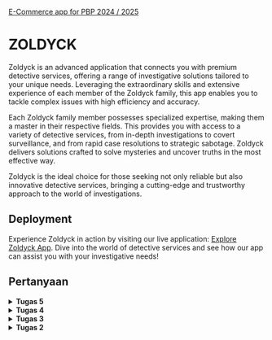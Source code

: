 [E-Commerce app for PBP 2024 / 2025](../)


# ZOLDYCK


Zoldyck is an advanced application that connects you with premium detective services, offering a range of investigative solutions tailored to your unique needs. Leveraging the extraordinary skills and extensive experience of each member of the Zoldyck family, this app enables you to tackle complex issues with high efficiency and accuracy.

Each Zoldyck family member possesses specialized expertise, making them a master in their respective fields. This provides you with access to a variety of detective services, from in-depth investigations to covert surveillance, and from rapid case resolutions to strategic sabotage. Zoldyck delivers solutions crafted to solve mysteries and uncover truths in the most effective way.

Zoldyck is the ideal choice for those seeking not only reliable but also innovative detective services, bringing a cutting-edge and trustworthy approach to the world of investigations.

## Deployment

Experience Zoldyck in action by visiting our live application: [Explore Zoldyck App](http://brenda-po-zoldyck.pbp.cs.ui.ac.id). Dive into the world of detective services and see how our app can assist you with your investigative needs!


## Pertanyaan


<details>
  <summary><strong>Tugas 5</strong></summary>

## Langkah-langkah Pengimplementasian
### 1. Mengimplementasikan fungsi untuk menghapus dan mengedit product.

Buka `views.py` yang ada pada subdirektori `main`, dan buatlah fungsi baru bernama `edit_product` dan `delete_mod` yang menerima parameter `request` dan `id` dan tambahkan import pada bagian atas seperti berikut.

```python
from django.shortcuts import .., reverse
from django.http import .., HttpResponseRedirect

...

def edit_product(request, id):
    product = Product.objects.get(pk = id)
    form = ProductEntryForm(request.POST or None, instance=product)

    if form.is_valid() and request.method == "POST":
        form.save()
        return HttpResponseRedirect(reverse('main:show_model'))

    context = {'form': form}
    return render(request, "edit_product.html", context) 

def delete_product(request, id):
    product = Product.objects.get(pk = id)
    product.delete()
    return HttpResponseRedirect(reverse('main:show_model')) 
```

Lalu buatlah berkas HTML baru dengan nama `edit_product.html` pada subdirektori `main/templates`. 

```python
{% extends 'base.html' %}
{% load static %}
{% block meta %}
<title>Edit</title>
{% endblock meta %}

{% block content %}
{% include 'navbar.html' %}
<div class="flex flex-col min-h-screen bg-gray-100">
  <div class="container mx-auto px-4 py-8 mt-16 max-w-xl">
    <h1 class="text-3xl font-bold text-center mb-8 text-black">Edit Mood Entry</h1>
  
    <div class="bg-white rounded-lg p-6 form-style">
      <form method="POST" class="space-y-6">
          {% csrf_token %}
          {% for field in form %}
              <div class="flex flex-col">
                  <label for="{{ field.id_for_label }}" class="mb-2 font-semibold text-gray-700">
                      {{ field.label }}
                  </label>
                  <div class="w-full">
                      {{ field }}
                  </div>
                  {% if field.help_text %}
                      <p class="mt-1 text-sm text-gray-500">{{ field.help_text }}</p>
                  {% endif %}
                  {% for error in field.errors %}
                      <p class="mt-1 text-sm text-red-600">{{ error }}</p>
                  {% endfor %}
              </div>
          {% endfor %}
          <div class="flex justify-center mt-6">
              <button type="submit" class="bg-indigo-600 text-white font-semibold px-6 py-3 rounded-lg hover:bg-indigo-700 transition duration-300 ease-in-out w-full">
                  Edit Product
              </button>
          </div>
      </form>
  </div>
  </div>
</div>
{% endblock %}
```

Buka `urls.py` yang berada pada direktori `main` dan import fungsi `edit_product` dan `delete_product` yang sudah dibuat dan tambahkan path url ke dalam `urlpatterns` untuk mengakses fungsi yang sudah di import.

```python
from main.views import ..., edit_mood, delete_mood

urlpatterns = [
    ...
    path('edit-product/<uuid:id>', edit_product, name='edit_product'),
    path('delete/<uuid:id>', delete_product, name='delete_product'),
]
```

Terakhir, bukalah berkas `main.html` yang ada pada folder `main/templates` dan ubahlah kode yang sudah ada menjadi seperti berikut agar terdapat tombol hapus untuk setiap produk.

```python
...
<tr>
    ...
    <td>
        <a href="{% url 'main:edit_mood' mood_entry.pk %}">
            <button>
                Edit
            </button>
        </a>
    </td>
    <td>
        <a href="{% url 'main:delete_mood' mood_entry.pk %}">
            <button>
                Delete
            </button>
        </a>
    </td>
</tr>
...
```

### 2. Membuat navigation bar (navbar) untuk fitur-fitur pada aplikasi yang responsive terhadap perbedaan ukuran device, khususnya mobile dan desktop.

Buatlah berkas HTML baru dengan nama `navbar.html` pada folder `templates/` di root directory. 

```python
{% load static %}

<nav class="bg-black shadow-lg fixed top-0 left-0 z-40 w-screen">
  <div class="max-w-7xl mx-auto px-4 sm:px-6 lg:px-8">
    <div class="flex items-center justify-between h-16">
      <div class="flex items-center">
        <!-- Nama Zoldyck -->
        <h1 class="text-white font-bold text-lg">Zoldyck</h1>
      </div>
      <!-- Navbar Links -->
      <ul class="hidden md:flex space-x-6">
        <li><a href="#" class="text-gray-300 text-sm hover:text-white transition duration-300">Home</a></li>
        <li><a href="#" class="text-gray-300 text-sm hover:text-white transition duration-300">Products</a></li>
        <li><a href="#" class="text-gray-300 text-sm hover:text-white transition duration-300">Cart</a></li>
        <li><a href="#" class="text-gray-300 text-sm hover:text-white transition duration-300">Contact</a></li>
      </ul>
      <!-- User Authentication Links -->
      <div class="hidden md:flex items-center space-x-4">
        {% if user.is_authenticated %}
          <!-- Welcome User and Logout Button -->
          <span class="text-gray-300 text-sm">Welcome, {{ user.username }}</span>
          <a href="{% url 'main:logout' %}" class="text-white bg-black hover:bg-gray-800 font-bold py-2 px-4 rounded transition duration-300">
            ⏻
          </a>
        {% else %}
          <!-- Login and Register Buttons -->
          <a href="{% url 'main:login' %}" class="bg-blue-500 hover:bg-blue-600 text-white font-bold py-2 px-4 rounded transition duration-300">
            Login
          </a>
          <a href="{% url 'main:register' %}" class="bg-green-500 hover:bg-green-600 text-white font-bold py-2 px-4 rounded transition duration-300">
            Register
          </a>
        {% endif %}
      </div>
      <!-- Mobile Menu Button -->
      <div class="md:hidden flex items-center">
        <button class="mobile-menu-button">
          <svg class="w-6 h-6 text-white" fill="none" stroke-linecap="round" stroke-linejoin="round" stroke-width="2" viewBox="0 0 24 24" stroke="currentColor">
            <path d="M4 6h16M4 12h16M4 18h16"></path>
          </svg>
        </button>
      </div>
    </div>
  </div>

  <!-- Mobile Menu -->
  <div class="mobile-menu hidden md:hidden px-4 w-full">
    <ul class="space-y-1">
      <li><a href="#" class="block text-gray-300 hover:text-white py-2 px-4 rounded">Home</a></li>
      <li><a href="#" class="block text-gray-300 hover:text-white py-2 px-4 rounded">Products</a></li>
      <li><a href="#" class="block text-gray-300 hover:text-white py-2 px-4 rounded">Cart</a></li>
      <li><a href="#" class="block text-gray-300 hover:text-white py-2 px-4 rounded">Contact</a></li>
      {% if user.is_authenticated %}
        <li><span class="block text-gray-300 py-2 px-4">Welcome, {{ user.username }}</span></li>
        <li><a href="{% url 'main:logout' %}" class="block text-center text-white bg-black hover:bg-gray-800 font-bold py-2 px-4 rounded transition duration-300">
          ⏻
        </a></li>
      {% else %}
        <li><a href="{% url 'main:login' %}" class="block text-center bg-blue-500 hover:bg-blue-600 text-white font-bold py-2 px-4 rounded transition duration-300">Login</a></li>
        <li><a href="{% url 'main:register' %}" class="block text-center bg-green-500 hover:bg-green-600 text-white font-bold py-2 px-4 rounded transition duration-300">Register</a></li>
      {% endif %}
    </ul>
  </div>

  <!-- Script for Mobile Menu Toggle -->
  <script>
    const btn = document.querySelector("button.mobile-menu-button");
    const menu = document.querySelector(".mobile-menu");

    btn.addEventListener("click", () => {
      menu.classList.toggle("hidden");
    });
  </script>
</nav>
```

Kemudian, tautkan navbar tersebut ke dalam `main.html`, `create_mood_entry.html`, dan `edit_mood.html` yang berada di subdirektori `main/templates/` dengan menggunakan tags include:

```pyhton
{% extends 'base.html' %}
{% block content %}
{% include 'navbar.html' %}
...
{% endblock content%}
```

### 3. Kustomisasi halaman daftar product menjadi lebih menarik dan responsive.

Kustomisasi halaman login, register, dan tambah product semenarik mungkin.
**Login**
<img width="1440" alt="Screenshot 2024-10-02 at 11 24 42" src="https://github.com/user-attachments/assets/2cc0fa9a-2743-4f9f-9c0e-8aca55162033">


**Register**
<img width="1440" alt="Screenshot 2024-10-02 at 11 25 39" src="https://github.com/user-attachments/assets/f4fc1e0e-b5e9-4bff-b3c7-181a562bea9d">


**Daftar Produk**
Jika pada aplikasi belum ada product yang tersimpan, halaman daftar product akan menampilkan gambar dan pesan bahwa belum ada product yang terdaftar.
<img width="1440" alt="Screenshot 2024-10-02 at 11 28 06" src="https://github.com/user-attachments/assets/a2f15f2d-561f-4f22-8af2-e0da7eab307b">


Jika sudah ada product yang tersimpan, halaman daftar product akan menampilkan detail setiap product dengan menggunakan card.
<img width="1440" alt="Screenshot 2024-10-02 at 11 29 31" src="https://github.com/user-attachments/assets/30c6a5d2-07c7-42b4-a966-226691fff6f4">


Untuk setiap card product, buatlah dua buah button untuk mengedit dan menghapus product pada card tersebut!
<img width="1440" alt="Screenshot 2024-10-02 at 11 31 20" src="https://github.com/user-attachments/assets/8c48b1bf-8eda-47b6-b6ed-06232462ecd0">


Buatlah navigation bar (navbar) untuk fitur-fitur pada aplikasi yang responsive terhadap perbedaan ukuran device, khususnya mobile dan desktop.
**Kondisi navbar untuk versi mobile:**
<img width="971" alt="Screenshot 2024-10-02 at 11 32 40" src="https://github.com/user-attachments/assets/c9c46728-a34d-4e81-a8fd-ec221d86bd62">
<img width="923" alt="Screenshot 2024-10-02 at 11 33 14" src="https://github.com/user-attachments/assets/3db92999-fe56-42d1-9ae2-84a32aba7087">


**Kondisi navbar untuk versi desktop:**
<img width="1440" alt="Screenshot 2024-10-02 at 11 31 57" src="https://github.com/user-attachments/assets/6428902a-b342-4a36-b22b-5921a20c0236">
<img width="1440" alt="Screenshot 2024-10-02 at 11 27 01" src="https://github.com/user-attachments/assets/63116829-7beb-40f9-879a-d0de2e6447a6">



<br>
<br>
<hr>

# PERTANYAAN

###  Jika terdapat beberapa CSS selector untuk suatu elemen HTML, jelaskan urutan prioritas pengambilan CSS selector tersebut!

Dalam CSS, urutan prioritas atau **CSS specificity** menentukan aturan mana yang akan diterapkan pada elemen HTML ketika ada beberapa selektor yang dapat berlaku. Setiap jenis selektor dalam CSS memiliki bobot atau nilai specific yang berbeda, dan aturan dengan specificitas yang lebih tinggi akan diutamakan. Urutan prioritas ini ditentukan oleh empat komponen utama:

1. **Inline styles**: Gaya yang langsung diterapkan di elemen HTML dengan menggunakan atribut `style`. Misalnya, `<div style="color: red;">`. Inline styles memiliki specificitas tertinggi dibandingkan selektor lain.

2. **ID selectors**: Selektor yang menggunakan ID elemen HTML dengan karakter `#` diikuti oleh nama ID, seperti `#my-id`. Selektor ID memiliki specificitas tinggi karena ID unik untuk setiap elemen.

3. **Class selectors, attribute selectors, dan pseudo-classes**: Selektor ini memiliki specificitas yang lebih rendah dibandingkan ID. Ini mencakup:
   - **Class selectors** menggunakan titik `.` diikuti nama kelas, seperti `.my-class`.
   - **Attribute selectors** menargetkan elemen dengan atribut tertentu, seperti `[type="text"]`.
   - **Pseudo-classes** menargetkan keadaan khusus elemen, seperti `:hover` atau `:nth-child(2)`.

4. **Type selectors dan pseudo-elements**: Ini adalah selektor dengan specificitas paling rendah. Mereka mencakup:
   - **Type selectors** (atau selektor elemen) menargetkan elemen HTML berdasarkan nama tag, seperti `div`, `p`, atau `h1`.
   - **Pseudo-elements** menargetkan bagian tertentu dari elemen, seperti `::before`, `::after`.


Cara Menghitung Specificity:

Specificity dinyatakan sebagai empat angka terpisah yang diurutkan secara hirarkis dari kiri ke kanan:

- Inline styles dihitung sebagai `1,0,0,0`.
- ID selectors dihitung sebagai `0,1,0,0`.
- Class selectors, attribute selectors, dan pseudo-classes dihitung sebagai `0,0,1,0`.
- Type selectors dan pseudo-elements dihitung sebagai `0,0,0,1`.

Contohnya:
- Inline style: `1,0,0,0`.
- `#my-id`: `0,1,0,0`.
- `.my-class`: `0,0,1,0`.
- `div`: `0,0,0,1`.

Jika ada beberapa aturan CSS yang berlaku untuk elemen yang sama, browser akan menerapkan aturan dengan nilai specificitas yang lebih tinggi.

Urutan Penerapan Aturan CSS (Specificity Cascade):
Jika beberapa aturan memiliki nilai specificitas yang sama, aturan yang muncul **paling akhir** dalam file CSS akan diterapkan. Jika ada beberapa aturan dengan specificitas yang berbeda, aturan dengan specificitas tertinggi akan diterapkan.

***Contoh:***
```html
<!DOCTYPE html>
<html>
<head>
  <style>
    #my-id { color: blue; }        /* ID selector */
    .my-class { color: green; }    /* Class selector */
    p { color: red; }              /* Type selector */
  </style>
</head>
<body>
  <p id="my-id" class="my-class">Hello World!</p>
</body>
</html>
```

Pada contoh di atas:
- `p` menggunakan type selector `p` dengan specificitas `0,0,0,1`.
- `.my-class` menggunakan class selector dengan specificitas `0,0,1,0`.
- `#my-id` menggunakan ID selector dengan specificitas `0,1,0,0`.

Karena specificitas ID lebih tinggi dibanding class dan type selectors, teks "Hello World!" akan berwarna **biru** meskipun ada aturan class dan type selector lainnya.

Urutan Tambahan: **!important**
Deklarasi `!important` dapat digunakan untuk memaksa aturan CSS agar memiliki prioritas tertinggi, terlepas dari specificitasnya. Namun, ini harus digunakan dengan hati-hati karena dapat membuat pengelolaan CSS lebih sulit.

***Contoh:***
```css
p { color: red !important; } /* This will override other selectors */
```

Pada kasus ini, meskipun ada aturan lain yang lebih spesifik, aturan dengan `!important` akan menang.

***Kesimpulan***
Urutan prioritas pengambilan CSS selector mengikuti specificitas yang dihitung berdasarkan:
1. Inline styles (specificitas tertinggi),
2. Selektor ID,
3. Selektor class, atribut, dan pseudo-classes,
4. Selektor elemen dan pseudo-elements (specificitas terendah).

Jika dua atau lebih selektor memiliki specificitas yang sama, aturan yang didefinisikan paling akhir dalam stylesheet akan diutamakan. `!important` akan mengesampingkan semua specificitas kecuali ada `!important` lain yang bersaing, di mana specificitas juga menjadi faktor pertimbangan.

<hr>


###  Mengapa responsive design menjadi konsep yang penting dalam pengembangan aplikasi web? Berikan contoh aplikasi yang sudah dan belum menerapkan responsive design!

**Responsive design** adalah konsep penting dalam pengembangan aplikasi web karena memungkinkan tampilan dan fungsionalitas situs web untuk menyesuaikan secara otomatis dengan berbagai ukuran layar dan perangkat, seperti smartphone, tablet, dan desktop. Seiring dengan peningkatan akses web melalui perangkat mobile, memiliki desain yang responsif menjadi krusial untuk memberikan pengalaman pengguna yang optimal dan memastikan aplikasi web dapat diakses di mana saja dan kapan saja.

Berikut adalah beberapa alasan mengapa **responsive design** menjadi sangat penting:

1. **Peningkatan Pengalaman Pengguna (User Experience)**
   Responsive design memastikan bahwa pengguna mendapatkan tampilan dan fungsi yang sesuai dengan perangkat yang mereka gunakan. Navigasi yang lebih mudah, teks yang dapat dibaca, dan elemen interaktif yang tepat ukurannya membuat pengguna merasa nyaman dan tidak frustrasi, sehingga meningkatkan keterlibatan dan loyalitas pengguna.

2. **Fleksibilitas Lintas Perangkat**
   Dengan responsivitas, aplikasi web akan otomatis menyesuaikan tampilan dan tata letak ketika diakses dari perangkat yang berbeda, seperti laptop, tablet, atau ponsel. Ini meminimalkan kebutuhan untuk mengembangkan versi terpisah untuk perangkat mobile atau desktop, menghemat waktu dan biaya pengembangan.

3. **SEO dan Kinerja di Mesin Pencari**
   Mesin pencari seperti Google memberikan preferensi pada situs yang mobile-friendly. Dengan memiliki desain yang responsif, situs web akan mendapatkan peringkat lebih tinggi di hasil pencarian, terutama untuk pengguna yang mencari melalui perangkat mobile. Google juga menggunakan indeks mobile-first, artinya mereka terutama menilai versi mobile dari situs web.

4. **Mengakomodasi Perubahan Tren Pengguna**
   Pengguna internet saat ini mengakses konten melalui berbagai perangkat. Statistika menunjukkan bahwa jumlah pengguna internet mobile terus meningkat, sehingga desain yang hanya dioptimalkan untuk desktop akan kehilangan banyak pengunjung potensial. Desain responsif menjaga aplikasi tetap relevan seiring perubahan tren penggunaan.

5. **Efisiensi Pengembangan dan Pemeliharaan**
   Dengan hanya perlu memelihara satu versi kode yang berfungsi di semua perangkat, pengembang dapat mengurangi kompleksitas dalam pengembangan dan pemeliharaan aplikasi web. Tanpa perlu membuat dan mengelola situs terpisah untuk perangkat mobile dan desktop, proses pengembangan menjadi lebih efisien.

Contoh Aplikasi yang Menerapkan dan Tidak Menerapkan Responsive Design

1. **Aplikasi yang Sudah Menerapkan Responsive Design**:
   - **Apple**: Website resmi Apple (https://www.apple.com) merupakan contoh klasik dari situs yang menerapkan responsive design. Baik di desktop maupun mobile, website ini menyesuaikan ukuran gambar, teks, dan tata letaknya secara otomatis sehingga tetap terlihat rapi dan mudah dinavigasi di berbagai perangkat.
   - **Twitter**: Aplikasi web Twitter (https://www.twitter.com) juga sangat responsif, menyesuaikan tampilan feed, ikon, dan navigasi dengan ukuran layar yang berbeda-beda. Tampilan di smartphone tetap memberikan pengalaman yang optimal tanpa harus membuat aplikasi terpisah.

2. **Aplikasi yang Belum Menerapkan Responsive Design**:
   - **Contoh Situs Berita Lokal Lama**: Beberapa situs berita lokal lama masih belum menerapkan responsive design, sehingga ketika diakses melalui perangkat mobile, teks dan elemen-elemen situs tersebut terlalu kecil atau tata letaknya tidak sesuai. Pengguna harus melakukan zoom in dan scroll secara horizontal untuk membaca konten, yang mengakibatkan pengalaman pengguna yang buruk.
   - **Situs Web Institusi Pendidikan Tertentu**: Beberapa situs universitas atau sekolah yang menggunakan desain lama tidak responsif, sehingga saat diakses melalui perangkat mobile, tampilannya kacau, menu tersembunyi, atau elemen penting sulit diakses.

***Kesimpulan:***
Responsive design sangat penting dalam pengembangan aplikasi web modern untuk memastikan pengalaman pengguna yang baik di berbagai perangkat, meningkatkan SEO, dan menghemat biaya pengembangan serta pemeliharaan. Dengan meningkatnya akses internet melalui perangkat mobile, situs yang tidak responsif akan ketinggalan dibandingkan kompetitornya yang sudah mengadopsi desain ini.

<hr>

### Jelaskan perbedaan antara margin, border, dan padding, serta cara untuk mengimplementasikan ketiga hal tersebut!

**Margin**, **border**, dan **padding** adalah tiga properti penting dalam CSS yang digunakan untuk mengatur tata letak dan jarak antar elemen dalam sebuah halaman web. Masing-masing memiliki fungsi yang berbeda, namun semuanya membantu dalam mengontrol ruang di sekitar elemen.

1. **Margin**
   - **Definisi**: Margin adalah ruang kosong di luar batas (border) elemen. Margin digunakan untuk mengatur jarak antara elemen yang satu dengan elemen lainnya.
   - **Fungsi**: Mengatur jarak antar elemen di luar elemen itu sendiri. Tidak mempengaruhi ukuran elemen, hanya menambah jarak dari elemen lain di sekitarnya.
   - **Implementasi**: Anda dapat mengatur margin di semua sisi elemen (atas, kanan, bawah, kiri) atau secara spesifik untuk masing-masing sisi.
   
   **Contoh CSS:**
   ```css
   div {
     margin: 20px; /* Margin di semua sisi sebesar 20px */
   }

   p {
     margin-top: 10px;      /* Margin di sisi atas */
     margin-right: 15px;    /* Margin di sisi kanan */
     margin-bottom: 20px;   /* Margin di sisi bawah */
     margin-left: 5px;      /* Margin di sisi kiri */
   }
   ```

   **Properti Shorthand:**
   ```css
   div {
     margin: 10px 15px 20px 5px; /* Atas, kanan, bawah, kiri */
   }
   ```

2. **Border**
   - **Definisi**: Border adalah garis yang mengelilingi konten elemen dan padding. Border berada di antara padding dan margin.
   - **Fungsi**: Memberikan garis atau batas visual di sekitar elemen. Border dapat memiliki warna, ketebalan, dan gaya (seperti solid, dashed, atau dotted).
   - **Implementasi**: Border dapat diterapkan di semua sisi elemen atau hanya pada sisi-sisi tertentu (atas, kanan, bawah, kiri).

   **Contoh CSS:**
   ```css
   div {
     border: 2px solid black; /* Border semua sisi dengan ketebalan 2px, gaya solid, dan warna hitam */
   }

   p {
     border-top: 3px dashed red;    /* Border atas dengan gaya dashed */
     border-right: 5px dotted blue; /* Border kanan dengan gaya dotted */
   }
   ```

   **Properti Shorthand:**
   ```css
   div {
     border: 2px dashed green; /* Ketebalan, gaya, dan warna */
   }
   ```

3. **Padding**
   - **Definisi**: Padding adalah ruang di dalam elemen antara konten dan border. Padding menambah ruang di dalam elemen tetapi tidak menambah ukuran elemen di luar.
   - **Fungsi**: Mengatur ruang antara konten dan border. Padding berguna untuk memberikan ruang agar konten tidak menempel langsung pada batas border.
   - **Implementasi**: Seperti margin, padding dapat diatur untuk semua sisi atau secara individual untuk sisi atas, kanan, bawah, dan kiri.

   **Contoh CSS:**
   ```css
   div {
     padding: 10px; /* Padding semua sisi sebesar 10px */
   }

   p {
     padding-top: 5px;      /* Padding sisi atas */
     padding-right: 10px;   /* Padding sisi kanan */
     padding-bottom: 15px;  /* Padding sisi bawah */
     padding-left: 20px;    /* Padding sisi kiri */
   }
   ```

   **Properti Shorthand:**
   ```css
   div {
     padding: 10px 20px 15px 5px; /* Atas, kanan, bawah, kiri */
   }
   ```

***Diagram Hubungan Margin, Border, dan Padding***

```
+----------------------------+    <-- Margin (ruang di luar elemen)
|        margin              |
+----------------------------+    <-- Border (garis elemen)
|         border             |
+----------------------------+    <-- Padding (ruang dalam elemen)
|         padding            |
|   +--------------------+   |   <-- Konten (teks, gambar, dsb.)
|   |      Content       |   |
|   +--------------------+   |
+----------------------------+
```

Perbedaan Utama:
- **Margin** mengontrol ruang di luar elemen (antara elemen dengan elemen lain).
- **Border** adalah garis yang mengelilingi elemen dan berada di antara padding dan margin.
- **Padding** mengontrol ruang di dalam elemen, antara konten dan border.

***Contoh Implementasi Semua Properti:***

```html
<!DOCTYPE html>
<html lang="en">
<head>
  <meta charset="UTF-8">
  <meta name="viewport" content="width=device-width, initial-scale=1.0">
  <title>Margin, Border, and Padding Example</title>
  <style>
    .box {
      margin: 20px;         /* Margin di luar elemen */
      border: 2px solid black; /* Border hitam dengan ketebalan 2px */
      padding: 15px;        /* Padding di dalam elemen */
      background-color: lightblue; /* Warna latar belakang elemen */
    }
  </style>
</head>
<body>

  <div class="box">
    Ini adalah contoh elemen dengan margin, border, dan padding.
  </div>

</body>
</html>
```

Pada contoh di atas:
- **Margin** menambah ruang di luar elemen `.box` dari elemen lain.
- **Border** memberikan garis di sekitar elemen.
- **Padding** menambah ruang antara teks konten dan border.

***Kesimpulan:***
- **Margin** digunakan untuk menambah jarak antara elemen dan sekelilingnya.
- **Border** digunakan untuk menambah batas atau garis di sekitar elemen.
- **Padding** digunakan untuk menambah ruang antara konten elemen dan border.
 
Dengan menggabungkan ketiganya, kita bisa mengontrol penempatan dan ruang dari elemen-elemen dalam tata letak halaman web.

<hr>

### Jelaskan konsep flex box dan grid layout beserta kegunaannya!

**Flexbox** dan **Grid Layout** adalah dua sistem tata letak yang sangat kuat dalam CSS yang digunakan untuk mengatur elemen-elemen dalam sebuah halaman web. Keduanya memiliki tujuan yang serupa, yaitu mempermudah pengaturan tata letak, tetapi mereka digunakan untuk kasus-kasus yang berbeda dan menawarkan pendekatan yang berbeda pula dalam tata letak halaman.

**1. Flexbox (Flexible Box Layout)**

**Konsep Flexbox**
Flexbox adalah sistem tata letak satu dimensi yang dirancang untuk mengatur elemen-elemen dalam satu arah, baik secara **horizontal** (baris) atau **vertikal** (kolom). Flexbox sangat berguna untuk mengatur tata letak elemen yang berubah-ubah ukurannya, baik itu elemen yang bersifat responsif maupun elemen dengan konten dinamis.

Flexbox terdiri dari dua komponen utama:
- **Flex container**: Elemen pembungkus yang memiliki properti `display: flex;`. Flex container akan menentukan bagaimana elemen-elemen di dalamnya diatur.
- **Flex items**: Elemen-elemen anak di dalam flex container yang akan diatur berdasarkan aturan flexbox.

Kegunaan Flexbox:
- Mengatur elemen dalam satu dimensi (baris atau kolom).
- Membuat elemen responsif secara otomatis sesuai dengan ukuran kontainer tanpa menggunakan banyak media query.
- Mengatur posisi elemen dengan mudah menggunakan properti seperti `justify-content` dan `align-items`.
- Mengatur perataan dan distribusi ruang antara elemen secara fleksibel.

Properti Utama Flexbox:
- **display: flex;** – Mengubah elemen menjadi flex container.
- **flex-direction** – Menentukan arah aliran elemen (row, row-reverse, column, column-reverse).
- **justify-content** – Mengatur posisi elemen di sepanjang sumbu utama (horizontal jika flex-direction adalah row).
- **align-items** – Mengatur perataan elemen di sepanjang sumbu silang (vertikal jika flex-direction adalah row).
- **flex-wrap** – Menentukan apakah elemen akan membungkus atau tetap dalam satu baris.
- **align-self** – Mengatur perataan elemen individual di sepanjang sumbu silang.

**2. Grid Layout**

**Konsep Grid Layout**
CSS Grid Layout adalah sistem tata letak dua dimensi yang memungkinkan pengaturan elemen secara **horizontal** dan **vertikal**. Grid memberikan kontrol yang lebih baik untuk membuat tata letak kompleks yang melibatkan baris dan kolom, menjadikannya alat yang sangat kuat untuk membuat grid pada halaman web.

Dengan Grid Layout, kita dapat menentukan jumlah baris dan kolom yang spesifik serta mendefinisikan ukuran masing-masing elemen dalam grid. Elemen dalam grid dapat ditempatkan di baris dan kolom tertentu, atau bisa membentang beberapa baris atau kolom.

Kegunaan Grid Layout:
- Mengatur elemen dalam dua dimensi (baris dan kolom).
- Membuat tata letak yang kompleks, seperti tata letak halaman yang terdiri dari header, sidebar, konten utama, dan footer.
- Mengontrol ukuran baris dan kolom secara eksplisit atau otomatis.
- Mengatur elemen agar menempati beberapa baris atau kolom sekaligus (spanning).
- Sangat fleksibel untuk tata letak yang memerlukan struktur grid yang jelas, seperti galeri gambar, dashboard, atau halaman yang memerlukan tata letak terstruktur.

Properti Utama Grid Layout:
- **display: grid;** – Mengubah elemen menjadi grid container.
- **grid-template-columns** – Menentukan jumlah dan ukuran kolom dalam grid.
- **grid-template-rows** – Menentukan jumlah dan ukuran baris dalam grid.
- **grid-column** – Menentukan tempat elemen di grid berdasarkan kolom.
- **grid-row** – Menentukan tempat elemen di grid berdasarkan baris.
- **gap** – Mengatur jarak antar elemen grid.


Perbedaan Antara Flexbox dan Grid Layout

| **Flexbox**                     | **Grid Layout**                   |
|----------------------------------|-----------------------------------|
| Sistem tata letak **satu dimensi** (horizontal atau vertikal) | Sistem tata letak **dua dimensi** (horizontal dan vertikal) |
| Cocok untuk tata letak yang fleksibel dan responsif dalam satu arah (misalnya baris produk) | Cocok untuk tata letak yang kompleks dengan banyak elemen dan struktur grid jelas |
| Elemen diatur berdasarkan urutan dalam HTML | Elemen bisa diatur di baris atau kolom mana saja tanpa memperhatikan urutan HTML |
| Sangat mudah untuk tata letak sederhana seperti menu navigasi atau galeri foto | Lebih cocok untuk struktur halaman penuh seperti dashboard atau layout yang memerlukan header, sidebar, konten, dan footer |
| Tidak ada kontrol eksplisit atas baris | Mengizinkan kontrol eksplisit pada baris dan kolom |

**Kapan Menggunakan Flexbox atau Grid?**
- Gunakan **Flexbox** jika tata letak Anda membutuhkan fleksibilitas dalam satu dimensi, misalnya ketika Anda ingin mengatur elemen secara dinamis berdasarkan ruang yang tersedia (misalnya, menu, galeri produk).
- Gunakan **Grid Layout** jika Anda memerlukan tata letak yang lebih kompleks dengan elemen yang ditempatkan di beberapa baris dan kolom, seperti layout halaman dengan bagian header, konten, sidebar, dan footer yang jelas.

***Kesimpulan***
Flexbox dan Grid Layout menawarkan pendekatan yang berbeda untuk menyusun tata letak halaman web. Flexbox sangat cocok untuk tata letak sederhana yang fleksibel dalam satu arah, sedangkan Grid Layout memberikan kontrol penuh untuk mengatur elemen secara dua dimensi. Penggunaan keduanya tergantung pada kompleksitas dan kebutuhan tata letak halaman yang sedang dikembangkan.

<br>
<br>
<hr>

</details>



<details>
  <summary><strong>Tugas 4</strong></summary>

## Langkah-langkah Pengimplementasian
### 1. Mengimplementasikan fungsi registrasi, login, dan logout

Buka `views.py` yang ada pada subdirektori `main` pada proyek, lalu tambahkan import `UserCreationForm`, `messages`, `authenticate`, `login`, `AuthenticationForm`, `logout`, dan `login_required` pada bagian paling atas.

```python
from django.contrib.auth.forms import UserCreationForm, AuthenticationForm
from django.contrib.auth import authenticate, login, logout
from django.contrib import messages
from django.contrib.auth.decorators import login_required
```

Tambahkan fungsi `register` ke dalam `views.py`. Fungsi ini berfungsi untuk menghasilkan formulir registrasi secara otomatis dan menghasilkan akun pengguna ketika data di-submit dari form.

```python
def register(request):
    form = UserCreationForm()

    if request.method == "POST":
        form = UserCreationForm(request.POST)
        if form.is_valid():
            form.save()
            messages.success(request, 'Your account has been successfully created!')
            return redirect('main:login')
    context = {'form':form}
    return render(request, 'register.html', context)
```

Buatlah berkas HTML baru dengan nama `register.html` pada direktori `main/templates` dan isi dengan template berikut

```python
{% extends 'base.html' %}

{% block meta %}
<title>Register</title>
{% endblock meta %}

{% block content %}

<div class="login">
  <h1>Register</h1>

  <form method="POST">
    {% csrf_token %}
    <table>
      {{ form.as_table }}
      <tr>
        <td></td>
        <td><input type="submit" name="submit" value="Daftar" /></td>
      </tr>
    </table>
  </form>

  {% if messages %}
  <ul>
    {% for message in messages %}
    <li>{{ message }}</li>
    {% endfor %}
  </ul>
  {% endif %}
</div>

{% endblock content %}
```

Tambahkan fungsi `login_user` ke dalam `views.py`. Fungsi ini berfungsi untuk mengautentikasi pengguna yang ingin login.

```python
def login_user(request):
   if request.method == 'POST':
      form = AuthenticationForm(data=request.POST)

      if form.is_valid():
            user = form.get_user()
            login(request, user)
            return redirect('main:show_main')

   else:
      form = AuthenticationForm(request)
   context = {'form': form}
   return render(request, 'login.html', context)
```

Buatlah berkas HTML baru dengan nama login.html pada direktori main/templates dan isi dengan template berikut.

```python
{% extends 'base.html' %}

{% block meta %}
<title>Login</title>
{% endblock meta %}

{% block content %}
<div class="login">
  <h1>Login</h1>

  <form method="POST" action="">
    {% csrf_token %}
    <table>
      {{ form.as_table }}
      <tr>
        <td></td>
        <td><input class="btn login_btn" type="submit" value="Login" /></td>
      </tr>
    </table>
  </form>

  {% if messages %}
  <ul>
    {% for message in messages %}
    <li>{{ message }}</li>
    {% endfor %}
  </ul>
  {% endif %} Don't have an account yet?
  <a href="{% url 'main:register' %}">Register Now</a>
</div>

{% endblock content %}
```

Tambahkan fungsi `logout_user` ke dalam `views.py`. Fungsi ini berfungsi untuk melakukan mekanisme logout.

```python
def logout_user(request):
    logout(request)
    return redirect('main:login')
```

Bukalah berkas `main.html` yang ada pada direktori `main/templates `dan tambahkan potongan kode di bawah ini setelah hyperlink tag untuk Add New Product Form.

```pyhton
...
<a href="{% url 'main:logout' %}">
  <button>Logout</button>
</a>
...
```

Buka `urls.py` yang ada pada subdirektori `main`, impor fungsi dan tambahkan path url ke dalam `urlpatterns` untuk mengakses funsi yang sudah diimpor 

```python
from main.views import register, login_user, logout_user

 urlpatterns = [
     ...
     path('register/', register, name='register'),
     path('login/', login_user, name='login'),
     path('logout/', logout_user, name='logout'),
 ]
```

Tambahkan potongan kode `@login_required(login_url='/login')` di atas fungsi `show_model` agar halaman main hanya dapat diakses oleh pengguna yang sudah login (terautentikasi).

```python
...
@login_required(login_url='/login')
def show_main(request):
...
```

### 2. Menggunakan Data Dari Cookies

Buka kembali `views.py` yang ada pada subdirektori `main`. Tambahkan import `HttpResponseRedirect`, `reverse`, dan `datetime` pada bagian paling atas.

```python
import datetime
from django.http import HttpResponseRedirect
from django.urls import reverse
```

Pada fungsi `login_user`, tambahkan fungsionalitas menambahkan cookie yang bernama `last_login` untuk melihat kapan terakhir kali pengguna melakukan login. Ganti kode yang ada pada blok `if form.is_valid()` menjadi potongan kode berikut.

```python
...
if form.is_valid():
    user = form.get_user()
    login(request, user)
    response = HttpResponseRedirect(reverse("main:show_main"))
    response.set_cookie('last_login', str(datetime.datetime.now()))
    return response
...
```

Pada fungsi `show_main`, tambahkan potongan kode `'last_login': request.COOKIES['last_login']` ke dalam variabel context.

Lalu, ubah fungsi `logout_user` menjadi 

```python
def logout_user(request):
    logout(request)
    response = HttpResponseRedirect(reverse('main:login'))
    response.delete_cookie('last_login')
    return response
```

Buka berkas `main.html` dan tambahkan potongan kode berikut di atas atau dibawah tombol logout untuk menampilkan data last login.

```python
...
<h5>Sesi terakhir login: {{ last_login }}</h5>
...
```

### 3. Menghubungan Model Product dengan User

Buka `models.py` yang ada pada subdirektori `main` dan tambahkan kode berikut pada dibawah baris kode untuk mengimpor model:

```python
from django.contrib.auth.models import User
```

Pada model `Product` yang sudah dibuat, tambahkan potongan kode berikut:

```python
class MoodEntry(models.Model):
    user = models.ForeignKey(User, on_delete=models.CASCADE)
    ...
```

Buka kembali `views.py` yang ada pada subdirektori `main`, dan ubah potongan kode pada fungsi `create_product_form` menjadi sebagai berikut:

```python
def create_product_form(request):
    form = ProductEntryForm(request.POST or None)

    if form.is_valid() and request.method == "POST":
        product_entry = form.save(commit=False)
        product_entry.user = request.user
        product_entry.save()
        return redirect('main:show_model')

    context = {'form': form}
    return render(request, 'create_product_form.html', context)
```

Ubah value dari `model` dan `context` pada fungsi `show_model` menjadi seperti berikut.

```python
def show_model(request):
    model = Product.objects.filter(user=request.user)

    context = {
         'user': request.user.username,
         ...
    }
...
```

Simpan semua perubahan, dan lakukan migrasi model dengan `python manage.py makemigrations`.

Seharusnya, akan muncul error saat melakukan migrasi model. Pilih 1 untuk menetapkan default value untuk field user pada semua row yang telah dibuat pada database. Lalu, ketik angka 1 lagi untuk menetapkan user dengan ID 1 (yang sudah kita buat sebelumnya) pada model yang sudah ada.

Lakukan `python manage.py migrate` untuk mengaplikasikan migrasi yang dilakukan pada poin sebelumnya.

Langkah terakhir, kita harus mempersiapkan aplikasi web kita untuk environtment production. Untuk itu, tambahkan sebuah import baru pada `settings.py` yang ada pada subdirektori `zoldyck`

```python
import os
```

Kemudian, ganti variabel `DEBUG` dari berkas `settings.py` menjadi seperti ini.

```python
PRODUCTION = os.getenv("PRODUCTION", False)
DEBUG = not PRODUCTION
```

<br>
<br>
<hr>

# PERTANYAAN

### Apa perbedaan antara HttpResponseRedirect() dan redirect()

`HttpResponseRedirect()` adalah kelas bawaan Django yang digunakan untuk mengarahkan (redirect) pengguna dari satu URL ke URL lain. Fungsinya adalah untuk mengembalikan response HTTP 302, yang memberitahu browser untuk menuju URL yang baru. Saat kamu menggunakan `HttpResponseRedirect()`, kamu perlu memberikan URL yang spesifik, contohnya:

```python
from django.http import HttpResponseRedirect
return HttpResponseRedirect('/some-url/')
```

`redirect()` adalah fungsi shortcut (fungsi yang sudah disederhanakan) di Django yang lebih fleksibel daripada `HttpResponseRedirect()`. Kamu bisa menggunakan `redirect()` dengan berbagai parameter seperti URL, nama view, atau bahkan objek model yang mendefinisikan URL secara dinamis.

#### Penggunaan `HttpResponseRedirect()` dalam proyek zoldyck 

Di dalam fungsi `login_user`, setelah pengguna berhasil login, sistem menggunakan `HttpResponseRedirect()` untuk mengarahkan pengguna ke halaman utama (`show_model`). Selain itu, cookie `last_login` diset untuk menyimpan waktu login terakhir pengguna.

Fungsi `logout_user` juga menggunakan `HttpResponseRedirect()` untuk mengarahkan pengguna kembali ke halaman login setelah logout, dan pada saat yang sama, cookie `last_login` dihapus.

```python
response = HttpResponseRedirect(reverse("main:show_model"))
response.set_cookie('last_login', str(datetime.datetime.now()))
```

#### Penggunaan `redirect()` dalam proyek zoldyck 

Dalam fungsi `create_product_form`, setelah form valid dan produk baru disimpan, sistem menggunakan `redirect()` untuk mengarahkan pengguna kembali ke halaman yang menampilkan produk (`show_model`).

```python
return redirect('main:show_model')
```

Dalam fungsi `register`, setelah pengguna berhasil mendaftar, sistem mengarahkan pengguna ke halaman login menggunakan `redirect()`.

```python
return redirect('main:login')
```

```bash
Kapan Menggunakan HttpResponseRedirect() dan redirect()?
`HttpResponseRedirect()` lebih cocok digunakan jika kita ingin mengatur lebih banyak hal di dalam response, seperti menambahkan cookies, mengatur headers, atau response lain yang memerlukan modifikasi lebih lanjut.

`redirect()` adalah cara yang lebih ringkas dan sederhana untuk mengarahkan pengguna ke URL, baik itu URL yang disediakan langsung, nama view, atau object model yang berkaitan.
```

<hr>

### Jelaskan cara kerja penghubungan model Product dengan User!

Di Django, untuk menghubungkan model `Product` dengan model `User`, kita biasanya menggunakan relasi **ForeignKey**. Relasi ini memungkinkan satu produk terkait dengan satu pengguna. Dengan kata lain, setiap produk dihubungkan dengan pengguna tertentu yang memilikinya atau membuatnya. Berikut adalah langkah-langkah bagaimana model `Product` bisa dihubungkan dengan model `User`:

**Mengimpor model** `User` Django sudah menyediakan model `User` secara bawaan melalui `django.contrib.auth.models.User`.

**Menambahkan ForeignKey pada Model** `Product` Pada model `Product`, kita tambahkan field `user` yang dihubungkan dengan model `User` menggunakan `ForeignKey`. Contohnya:

```python
from django.contrib.auth.models import User
from django.db import models

class Product(models.Model):
    name = models.CharField(max_length=100)
    price = models.DecimalField(max_digits=10, decimal_places=2)
    description = models.TextField()
    user = models.ForeignKey(User, on_delete=models.CASCADE)
```

`ForeignKey(User, on_delete=models.CASCADE)`: Ini mendefinisikan bahwa setiap produk terkait dengan satu pengguna (`User`). Jika pengguna dihapus, maka semua produk yang terkait juga akan dihapus (`on_delete=models.CASCADE`).

**Menampilkan Produk Berdasarkan Pengguna** Pada view, kamu bisa menggunakan request.user untuk menampilkan produk yang hanya terkait dengan pengguna yang sedang login.

<hr>

### Apa perbedaan antara authentication dan authorization, apakah yang dilakukan saat pengguna login? Jelaskan bagaimana Django mengimplementasikan kedua konsep tersebut.

**Authentication (Otentikasi)** adalah proses memverifikasi identitas seseorang. Ketika pengguna login, mereka memasukkan kredensial seperti username dan password, yang kemudian diperiksa apakah cocok dengan yang ada di database. Jika cocok, pengguna dianggap "authenticated" atau telah diotentikasi. Contoh otentikasi adalah login dengan username dan password.

**Authorization (Otorisasi)** adalah proses menentukan apa yang diizinkan atau tidak diizinkan untuk dilakukan oleh pengguna setelah mereka diotentikasi. Authorization mengatur hak akses pengguna, seperti siapa yang boleh mengakses halaman tertentu atau melakukan tindakan spesifik.

**Saat pengguna login:**
`Authentication` terjadi ketika pengguna memasukkan kredensial mereka (username dan password) dan sistem memeriksa apakah kredensial tersebut valid.
`Authorization` menentukan apa yang bisa dilakukan oleh pengguna setelah mereka login. Misalnya, pengguna biasa mungkin hanya bisa melihat profil mereka, sementara admin bisa mengakses data lain yang lebih sensitif.

**Django mengimplementasikan kedua konsep ini sebagai berikut:**

**Authentication**: Django menggunakan mekanisme otentikasi bawaan dengan model User dan sistem autentikasi yang mendukung login, logout, dan pendaftaran pengguna. Django memiliki fungsi seperti `authenticate()` dan `login()` untuk otentikasi pengguna.

**Authorization**: Setelah pengguna diotentikasi, Django menggunakan decorators seperti `@login_required` untuk membatasi akses ke halaman tertentu, dan peran (groups atau permissions) untuk mengatur hak akses pengguna

<hr>
 
### Bagaimana Django mengingat pengguna yang telah login? Jelaskan kegunaan lain dari cookies dan apakah semua cookies aman digunakan?

Django mengingat pengguna yang telah login dengan menggunakan **session framework**. Setiap kali pengguna berhasil login, Django menyimpan informasi tentang pengguna dalam **session**. Django secara otomatis membuat **session ID** untuk pengguna yang sedang login, dan session ID ini disimpan dalam browser pengguna sebagai **cookie**. Ketika pengguna melakukan request di masa mendatang, browser mengirimkan cookie ini kembali ke server, dan Django dapat mengidentifikasi pengguna berdasarkan session ID tersebut.

**Cookies dan session dalam Django:**
• Saat pengguna login, Django membuat session ID dan menyimpannya di cookies browser.
• Server menyimpan informasi terkait session ID tersebut, seperti data pengguna yang terkait dengan session itu.
• Ketika pengguna mengunjungi kembali situs tersebut, cookies akan dikirim bersama dengan request HTTP, dan Django dapat mengetahui pengguna mana yang sedang melakukan request.

**Contoh penggunaan session di Django pada proyek zoldyck:**
```python

def login_user(request):
   if request.method == 'POST':
      form = AuthenticationForm(data=request.POST)

      if form.is_valid():
        user = form.get_user()
        login(request, user) <-------------------------- create session
        response = HttpResponseRedirect(reverse("main:show_model"))
        response.set_cookie('last_login', str(datetime.datetime.now()))
        return response

   else:
      form = AuthenticationForm(request)
   context = {'form': form}
   return render(request, 'login.html', context)
```

**Kegunaan lain dari cookies:**
`Menyimpan preferensi pengguna`: Misalnya, bahasa atau tema yang dipilih pengguna bisa disimpan dalam cookies.
`Pelacakan`: Cookies sering digunakan oleh situs untuk melacak perilaku pengguna di situs tersebut.
`Authentication token`: Untuk menjaga agar pengguna tetap login tanpa harus memasukkan kredensial setiap kali, cookies bisa digunakan untuk menyimpan token autentikasi.

**Apakah Semua Cookies Aman Digunakan?**
Tidak semua cookies aman. Beberapa masalah keamanan terkait cookies meliputi:
`Cookies yang tidak dienkripsi`: Jika cookies tidak dienkripsi, informasi sensitif seperti session ID bisa dicegat melalui serangan man-in-the-middle.
`Cookies yang disalahgunakan`: Cookies bisa digunakan untuk melacak aktivitas pengguna tanpa persetujuan mereka, yang melanggar privasi.
`Cross-site scripting (XSS)`: Jika sebuah situs rentan terhadap XSS, penyerang bisa mencuri cookies pengguna dan menyalahgunakannya untuk login ke akun mereka.

Untuk mengatasi masalah keamanan ini, Django menyediakan beberapa perlindungan:
`HttpOnly flag`: Mencegah JavaScript mengakses cookies, yang dapat membantu mengurangi risiko XSS.
`Secure flag`: Hanya mengirim cookies melalui koneksi HTTPS.
`CSRF Protection`: Melindungi dari serangan Cross-Site Request Forgery (CSRF) dengan token khusus pada form.

<br>
<br>
<hr>

</details>



<details>
  <summary><strong>Tugas 3</strong></summary>

## Langkah-langkah Pengimplementasian
### 1. Persiapan dan langkah awal sebelum mengerjakan Tugas 3

Langkah pertama adalah membuat file `base.html` dalam direktori `templates`. Untuk memulai, jalankan perintah berikut di terminal atau command prompt:

```bash
touch base.html
vi base.html
```

Perintah ini akan membuat dan membuka file `base.html`, lalu kita dapat mengisi file `base.html` dengan kode berikut

```python
{% load static %}
<!DOCTYPE html>
<html lang="en">
  <head>
    <meta charset="UTF-8" />
    <meta name="viewport" content="width=device-width, initial-scale=1.0" />
    {% block meta %} {% endblock meta %}
  </head>

  <body>
    {% block content %} {% endblock content %}
  </body>
</html>
```

Baris-baris yang dikurung dalam `{% ... %} ` disebut dengan template tags Django. Baris-baris inilah yang akan berfungsi untuk memuat data secara dinamis dari Django ke HTML.

Kemudian, Buka `settings.py` yang ada pada direktori proyek dan carilah baris yang mengandung variabel `TEMPLATES`. Tambahkan kode pada bagian `DIRS` dengan potongan kode berikut agar berkas `base.html` terdeteksi sebagai berkas template.

```python
TEMPLATES = [
    {
        'BACKEND': 'django.template.backends.django.DjangoTemplates',
        'DIRS': [BASE_DIR / 'templates'], # Tambahkan konten baris ini
        'APP_DIRS': True,
        ...
    }
]
```

Pada subdirektori `templates` yang ada pada direktori `main`, tambahkan kode berikut pada awal dan akhir berkas `main.html`

```python
{% extends 'base.html' %}
 {% block content %}
...
...
{% endblock content %}
 ```

Tambahkan baris `import uuid ` pada bagian atas berkas `models.py`, kemudian lakukan migrasi model dengan menjalankan perintah berikut

```bash
python3 manage.py makemigrations
python3 manage.py migrate
```

### 2. Membuat input form untuk menambahkan objek model pada app sebelumnya

Buat berkas baru pada direktori `main` dengan nama `forms.py` untuk membuat struktur form yang dapat menerima data Object Entry baru. Tambahkan kode berikut ke dalam berkas `forms.py`.

```python
from django.forms import ModelForm
from main.models import Product

class ProductEntryForm(ModelForm):
    class Meta:
        model = Product
        fields = [ ] # Isi dengan input yang akan dimasukkan saat meng-entry objek baru 
```

Kemudian buka berkas `views.py` yang ada pada direktori `main`, kemudian tambahkan beberapa import baru pada bagian paling atas

```python
from django.shortcuts import render, redirect
from main.forms import ProductEntryForm
from main.models import Product
```

Masih di berkas yang sama, buat fungsi baru dengan nama `create_product_form` yang menerima parameter `request`. Tambahkan potongan kode di bawah ini untuk menghasilkan form yang dapat menambahkan data Object Entry secara otomatis ketika data di-submit dari form.

```python
def create_product_form(request):
    if request.method == 'POST':
        form = ProductEntryForm(request.POST)
        if form.is_valid():
            form.save()
            return redirect('main:show_model')  # Redirect to model list page after saving
    else:
        form = ProductEntryForm()  # Display an empty form on GET request

    context = {'form': form}
    return render(request, 'create_product_form.html', context)
```

Tambahkan import `create_product_form` pada berkas `urls.py` yang ada pada direktori `main` dan tambahkan path URL ke dalam variabel `urlpatterns` pada `urls.py` di `main` untuk mengakses fungsi yang sudah di-import.

```python
urlpatterns = [
   ...
   path('create-mood-entry', create_mood_entry, name='create_mood_entry'),
]
```

Kemudian, buat berkas baru dengan nama `create_product_form.html` pada direktori `main/templates` dan isi dengan kode berikut

```python
{% extends 'base.html' %}
{% block content %}
<h1>Add New Product</h1>

<form method="POST">
  {% csrf_token %}
  <table>
    {{ form.as_table }}  <!-- Displays form fields as a table -->
    <tr>
      <td></td>
      <td>
        <input type="submit" value="Add Product" />
      </td>
    </tr>
  </table>
</form>

{% endblock content %}
```

### 2.  Tambahkan 4 fungsi views baru untuk melihat objek yang sudah ditambahkan dalam format XML, JSON, XML by ID, dan JSON by ID.

Buka `views.py` yang ada pada direktori `main` dan tambahkan `import HttpResponse dan Serializer` pada bagian paling atas.

```python
from django.http import HttpResponse
from django.core import serializers
```

Buatlah dua fungsi baru yang menerima parameter `request` dengan nama `show_xml` dan `show_jason` dan buatlah sebuah variabel di dalam fungsi tersebut yang menyimpan hasil query dari seluruh data yang ada pada Products, dan tambahkan return function berupa `HttpResponse` yang berisi parameter data hasil query yang sudah diserialisasi menjadi XML dan parameter `content_type="application/xml"`.

```python
def show_xml(request):
    data = Product.objects.all()
    return HttpResponse(serializers.serialize("xml", data), content_type="application/xml")

def show_json(request):
    data = Product.objects.all()
    return HttpResponse(serializers.serialize("json", data), content_type="application/json")
```

Tambahkan import fungsi `show_xml` dan `show_json` pada berkas `urls.py`, dan tambahkan path url ke dalam `urlpatterns` untuk mengakses fungsi yang sudah diimpor

```python
...
path('xml/', show_xml, name='show_xml'),
path('json/', show_json, name='show_json'),
...
```

Buatlah kembali dua fungsi baru yang menerima parameter `request` dan `id` dengan nama `show_xml_by_id` dan `show_json_by_id` dan buatlah sebuah variabel di dalam fungsi tersebut yang menyimpan hasil query dari seluruh data yang ada pada Products, dan tambahkan return function berupa `HttpResponse` yang berisi parameter data hasil query yang sudah diserialisasi menjadi JSON atau XML dan parameter content_type dengan value `"application/xml"` (untuk format XML) atau `"application/json"` (untuk format JSON).

```python
def show_xml_by_id(request, id):
    data = Product.objects.filter(pk=id)
    return HttpResponse(serializers.serialize("xml", data), content_type="application/xml")

def show_json_by_id(request, id):
    data = Product.objects.filter(pk=id)
    return HttpResponse(serializers.serialize("json", data), content_type="application/json")
```

Tambahkan import fungsi `show_xml_by_id` dan `show_json_by_id` pada berkas `urls.py`, dan tambahkan path url ke dalam `urlpatterns` untuk mengakses fungsi yang sudah diimpor

```python
...
path('xml/<str:id>/', show_xml_by_id, name='show_xml_by_id'),
path('json/<str:id>/', show_json_by_id, name='show_json_by_id'),
...
```

<br>
<br>
<hr>

# PERTANYAAN

### Mengapa Kita Memerlukan Data Delivery dalam Pengimplementasian Sebuah Platform?

Data delivery adalah proses pengiriman data dari satu bagian sistem ke bagian lain atau dari server ke klien. Dalam pengimplementasian sebuah platform, terutama platform berbasis web atau aplikasi mobile, data delivery sangat penting karena:

- **Integrasi Sistem:** Data delivery memastikan bahwa berbagai komponen dari sistem yang berbeda (misalnya, backend dan frontend) dapat berkomunikasi dan berbagi data secara efisien.
- **Pengalaman Pengguna:** Pengiriman data yang cepat dan akurat meningkatkan pengalaman pengguna. Misalnya, aplikasi web yang responsif harus dapat mengirimkan dan menerima data dengan cepat untuk memastikan interaksi yang lancar.
- **Konsistensi Data:** Data delivery yang baik membantu menjaga konsistensi data di seluruh aplikasi, menghindari inkonsistensi dan konflik yang mungkin muncul ketika data diperbarui di berbagai tempat.
- **Keamanan:** Data delivery juga mencakup aspek keamanan, seperti enkripsi data saat transit, untuk melindungi informasi sensitif dari akses yang tidak sah.

<hr>

### XML vs. JSON: Mana yang Lebih Baik?

**XML (Extensible Markup Language)** dan **JSON (JavaScript Object Notation)** adalah dua format data yang sering digunakan untuk pertukaran data. Berikut perbandingannya:

- **JSON**:
  - **Keringkasan dan Kesederhanaan:** JSON lebih ringkas dan lebih mudah dibaca oleh manusia dan mesin dibandingkan XML. Formatnya yang sederhana membuatnya lebih efisien dalam penggunaan bandwidth.
  - **Kompatibilitas dengan JavaScript:** JSON dirancang untuk bekerja dengan JavaScript, menjadikannya pilihan yang alami untuk aplikasi web yang menggunakan JavaScript.
  - **Kinerja:** JSON umumnya lebih cepat dalam parsing dan pemrosesan karena struktur datanya yang lebih sederhana dibandingkan XML.

- **XML**:
  - **Fleksibilitas dan Ekstensi:** XML menawarkan lebih banyak fleksibilitas dalam hal mendefinisikan skema data dan bisa lebih mudah diubah untuk mendukung hierarki data yang kompleks.
  - **Dukungan Metadata:** XML mendukung metadata yang lebih kaya dan dapat menyertakan atribut pada elemen data.

**Mengapa JSON Lebih Populer?**
- **Kinerja dan Ukuran:** JSON lebih ringkas dan lebih cepat diproses, sehingga lebih efisien dalam hal penggunaan bandwidth dan waktu pemrosesan.
- **Kemudahan Penggunaan:** JSON lebih mudah dibaca dan ditulis dibandingkan XML, terutama bagi pengembang yang bekerja dengan JavaScript.
- **Kompatibilitas:** JSON lebih cocok untuk aplikasi web modern dan API karena kemudahan integrasinya dengan JavaScript dan format data yang lebih sederhana.

<hr>

### Fungsi dari Method `is_valid()` pada Form Django

Method `is_valid()` dalam form Django digunakan untuk memvalidasi data yang dikirimkan melalui form. Berikut penjelasannya:

- **Validasi Data:** `is_valid()` memeriksa apakah data yang dikirimkan oleh pengguna memenuhi semua aturan validasi yang ditentukan dalam form. Ini termasuk memeriksa apakah semua field yang diperlukan diisi, apakah data sesuai dengan tipe yang diharapkan, dan apakah data mematuhi aturan validasi khusus (misalnya, format email yang benar).
- **Pengembalian Status:** Jika data valid, `is_valid()` mengembalikan `True`, dan data dapat diakses melalui `form.cleaned_data`. Jika tidak valid, mengembalikan `False`, dan Anda dapat mengakses pesan kesalahan melalui `form.errors`.

<hr>

### Pentingnya `csrf_token` pada Form Django

**CSRF (Cross-Site Request Forgery)** adalah jenis serangan di mana penyerang dapat melakukan aksi di atas nama pengguna yang sudah masuk tanpa sepengetahuan pengguna tersebut. CSRF token adalah mekanisme keamanan yang melindungi aplikasi web dari serangan ini dengan memastikan bahwa setiap permintaan yang dilakukan kepada server berasal dari sumber yang sah.

- **Fungsi `csrf_token`:** `csrf_token` adalah token unik yang dihasilkan untuk setiap sesi pengguna. Saat form disubmit, token ini harus dikirim bersama permintaan. Server memeriksa token tersebut untuk memastikan bahwa permintaan berasal dari aplikasi web yang sah dan bukan dari sumber eksternal.
- **Risiko Tanpa `csrf_token`:** Jika `csrf_token` tidak disertakan, penyerang dapat membuat form yang tampaknya sah dan mengirimkan permintaan berbahaya yang dilakukan atas nama pengguna yang sah. Ini dapat mengakibatkan perubahan data, penghapusan data, atau tindakan lainnya yang tidak diinginkan.

**Cara Penyerang Memanfaatkan Ketidakhadiran `csrf_token`:**
- **Meniru Formulir:** Penyerang dapat membuat halaman web palsu yang meniru form asli dan mengirimkan permintaan ke server dengan menggunakan cookies dari pengguna yang sah.
- **Eksploitasi:** Dengan mengeksploitasi ketidakhadiran `csrf_token`, penyerang dapat melakukan aksi tanpa izin, seperti mengubah pengaturan pengguna atau melakukan transaksi yang tidak sah.

Menambahkan `csrf_token` ke form Django membantu memastikan bahwa permintaan yang diterima server adalah permintaan yang sah dan mencegah berbagai jenis serangan CSRF.

<hr>

### Mengakses keempat URL dalam format XML, JSON, XML by ID, dan JSON by ID menggunakan Postman

#### URL dalam format XML
<img width="1440" alt="Screenshot 2024-09-18 at 10 56 27" src="https://github.com/user-attachments/assets/10b8a7ef-aebd-471e-9f5c-5fd9c5c79c17">

#### URL dalam format JSON
<img width="1440" alt="Screenshot 2024-09-18 at 10 56 37" src="https://github.com/user-attachments/assets/aacd6f5d-69d5-4e94-8bd9-264adb34f0b6">

#### URL dalam format XML by ID
<img width="1440" alt="Screenshot 2024-09-18 at 11 00 27" src="https://github.com/user-attachments/assets/f446b548-f4ed-43ff-84ce-4e393d228b88">


#### URL dalam format JSON by ID
<img width="1440" alt="Screenshot 2024-09-18 at 11 00 18" src="https://github.com/user-attachments/assets/b3628fb5-4e42-4518-a2e9-9b6876c652e8">


<br>
<br>
<hr>

</details>



<details>
  <summary><strong>Tugas 2</strong></summary>

## Langkah-langkah Pengimplementasian
### 1. Membuat sebuah proyek Django baru

Langkah pertama adalah inisialisasi proyek Django baru. Untuk memulai, jalankan perintah berikut di terminal atau command prompt:

```bash
django-admin startproject nama_proyek .
```

Perintah ini akan membuat struktur direktori dasar yang dibutuhkan untuk proyek Django, termasuk folder proyek utama dan berkas konfigurasi penting seperti `manage.py`, `settings.py`, `urls.py`, dan `wsgi.py`. Struktur dasar ini akan membantu dalam pengaturan dan pengembangan aplikasi Django.

### 2. Membuat aplikasi dengan nama `main` pada proyek tersebut

Setelah proyek Django dibuat, langkah selanjutnya adalah membuat aplikasi di dalam proyek tersebut. Aplikasi ini akan berisi semua logika dan fitur yang akan dikembangkan. Jalankan perintah berikut untuk membuat aplikasi baru dengan nama "main":

```bash
python manage.py startapp main
```

Perintah ini akan menghasilkan folder `main/` yang berisi berkas-berkas seperti `models.py`, `views.py`, `urls.py`, dan `admin.py`. Aplikasi ini akan menjadi unit kerja utama untuk fitur-fitur yang ingin kamu implementasikan dalam proyek.

### 3. Melakukan routing pada proyek agar dapat menjalankan aplikasi `main`

Untuk memastikan aplikasi "main" dapat dijalankan, kamu perlu menambahkan routing dalam berkas `urls.py` di direktori proyek. Tambahkan rute berikut untuk mengarahkan permintaan ke aplikasi "main":

```python
from django.contrib import admin
from django.urls import path, include

urlpatterns = [
    path('admin/', admin.site.urls),
    path('', include('main.urls')),  # Mengarahkan rute ke aplikasi 'main'
]
```

Dengan menambahkan baris `path('', include('main.urls'))`, kamu mengarahkan semua permintaan ke aplikasi `main`, sehingga aplikasi ini bisa diakses melalui URL root dari proyek.

### 4. Membuat model pada aplikasi `main` dengan nama `Product` dan atribut wajib

Di dalam aplikasi "main", buatlah model `Product` yang akan mewakili entitas produk. Buka berkas `models.py` di folder `main/` dan definisikan model tersebut dengan atribut yang wajib seperti `name`, `price`, dan `description`:

```python
from django.db import models

class Product(models.Model):
    name = models.CharField(max_length=255)
    price = models.DecimalField(max_digits=10, decimal_places=2)
    description = models.TextField()

    def __str__(self):
        return self.name
```

- `name`: Nama produk dengan panjang maksimum 255 karakter.
- `price`: Harga produk yang disimpan dalam format desimal dengan maksimal 10 digit dan 2 digit desimal.
- `description`: Deskripsi produk dalam format teks panjang.

Model ini digunakan untuk menyimpan data produk ke dalam database.

### 5. Membuat sebuah fungsi pada `views.py` untuk dikembalikan ke dalam sebuah template HTML

Untuk menampilkan informasi di web, buat fungsi dalam berkas `views.py` di aplikasi `main`. Fungsi ini akan merender template HTML dengan nama aplikasi, nama kamu, dan kelas:

```python
from django.shortcuts import render

def home(request):
    context = {
        'app_name': 'Zoldyck',
        'your_name': 'Brenda',
        'class_name': 'Platform-Based Programming'
    }
    return render(request, 'home.html', context)
```

Fungsi `home` ini akan menggunakan `render` untuk menghasilkan halaman HTML dari template `home.html`, menyertakan konteks yang berisi nama aplikasi, nama kamu, dan kelas.

### 6. Membuat sebuah routing pada `urls.py` aplikasi `main` untuk memetakan fungsi yang telah dibuat pada `views.py`

Di dalam folder `main/`, buka atau buat berkas `urls.py`. Tambahkan rute baru untuk memetakan URL ke fungsi `home` yang telah dibuat:

```python
from django.urls import path
from . import views

urlpatterns = [
    path('', views.home, name='home'),
]
```

Dengan menambahkan `path('', views.home, name='home')`, URL root dari aplikasi `main` akan diarahkan ke fungsi `home`, memungkinkan pengguna mengakses halaman tersebut.

### 7. Melakukan Deployment ke PWS terhadap Aplikasi yang Sudah Dibuat

Setelah aplikasi Django selesai dikembangkan, langkah berikutnya adalah melakukan deployment ke server PWS agar aplikasi dapat diakses oleh publik melalui Internet. Berikut langkah-langkah untuk melakukan deployment:

1. **Menambahkan URL Deployment pada ALLOWED_HOSTS**  
   Pada proyek Django kamu, buka berkas `settings.py`, dan tambahkan URL deployment PWS ke dalam daftar `ALLOWED_HOSTS`. Format URL deployment adalah `<username-sso>-<nama-proyek>.pbp.cs.ui.ac.id`. Jika username kamu mengandung titik (.), gantilah titik tersebut dengan tanda hubung (-). Misalnya, jika username kamu adalah "pak.bepe24" dan nama proyek "mentalhealthtracker", maka URL deployment menjadi `pak-bepe24-mentalhealthtracker.pbp.cs.ui.ac.id`. Tambahkan URL tersebut ke dalam `ALLOWED_HOSTS` seperti contoh berikut:
   ```python
   ALLOWED_HOSTS = ["localhost", "127.0.0.1", "<URL deployment PWS kamu>"]
   ```
   Simpan perubahan ini dan lakukan `git add`, `git commit`, dan `git push` ke repositori GitHub kamu.

2. **Menjalankan Perintah Project Command**  
   Setelah perubahan sudah dipush ke GitHub, kembali ke halaman PWS dan jalankan perintah yang terdapat di bagian *Project Command* untuk melakukan deployment. Saat menjalankan perintah ini, akan muncul prompt yang meminta *username* dan *password*. Masukkan *credentials* yang kamu simpan sebelumnya.

3. **Mengubah Nama Branch ke Main**  
   Pastikan nama branch utamamu adalah `main` dengan menjalankan perintah berikut:
   ```bash
   git branch -M main
   ```

4. **Memeriksa Status Deployment**  
   Kembali ke halaman PWS dan pilih proyek yang baru saja kamu buat. Kamu akan melihat status deployment di halaman proyek. Jika statusnya "Building", artinya aplikasi masih dalam proses deployment. Jika statusnya "Running", aplikasi sudah berhasil dideploy dan dapat diakses di URL deployment. Kamu bisa menekan tombol "View Project" untuk mengakses aplikasi.

5. **Mengatasi Masalah HTTPS**  
   URL PWS hanya bisa diakses melalui protokol HTTP. Jika URL kamu secara otomatis menggunakan HTTPS, ubah secara manual menjadi HTTP. Jika masih mengalami masalah, coba akses URL deployment dalam *incognito mode*.

6. **Mengirim Perubahan ke PWS**  
   Jika ada perubahan pada proyek yang ingin kamu terapkan di PWS, cukup lakukan perintah `git push` sebagai berikut:
   ```bash
   git push pws main:master
   ```
   Tidak perlu menjalankan kembali perintah *Project Command*. Cukup lakukan `add`, `commit`, dan `push` untuk memperbarui deployment.

Dengan mengikuti langkah-langkah ini, aplikasi Django kamu dapat diakses secara online melalui Pacil Web Service (PWS). 

Ps : Pastikan juga untuk selalu melakukan push ke GitHub dan PWS apabila terdapat perubahan, agar tidak mengalami error (seperti saya :<)

### 8. Membuat sebuah `README.md` yang berisi tautan menuju aplikasi PWS yang sudah di-deploy

Terakhir, buat berkas `README.md` di direktori proyek. Berisi deskripsi proyek, langkah-langkah implementasi, serta tautan menuju aplikasi yang sudah di-deploy. 


Dengan mengikuti langkah-langkah di atas, kamu akan dapat mengimplementasikan dan mendokumentasikan proyek Django dengan detail yang diperlukan.

<br>
<br>
<hr>

# PERTANYAAN

### Buatlah bagan yang berisi request client ke web aplikasi berbasis Django beserta responnya dan jelaskan pada bagan tersebut kaitan antara urls.py, views.py, models.py, dan berkas html.

![22](https://github.com/user-attachments/assets/e779464a-cb8b-4f1b-9399-8c7fe99fa195)

Bagan alur request pada web aplikasi Django dimulai dari interaksi pengguna melalui browser, di mana client mengirimkan request HTTP ke server. Request ini bisa berupa berbagai jenis permintaan, seperti permintaan untuk mengakses halaman (GET) atau mengirim data (POST). Begitu request diterima oleh server, proses pengolahan dimulai di komponen **urls.py**. Pada tahap ini, Django menggunakan mekanisme routing untuk mencocokkan URL yang diminta dengan fungsi yang telah ditentukan dalam **views.py**. **URLs.py** berfungsi sebagai peta yang mengarahkan URL ke fungsi yang sesuai di views, memastikan bahwa setiap request dikirimkan ke bagian aplikasi yang benar untuk diproses lebih lanjut.

Selanjutnya, setelah URLs.py memetakan permintaan ke views yang sesuai, request tersebut diproses oleh fungsi yang ada di **views.py**. Views berperan sebagai pusat logika aplikasi. Di sini, logika bisnis diterapkan untuk menangani permintaan dari client. Jika view tersebut membutuhkan data dari database, maka ia akan berinteraksi dengan **models.py**. **Models.py** di Django bertindak sebagai ORM (Object-Relational Mapping) yang memetakan data dalam database ke objek Python. Dengan model ini, views dapat mengambil data dari database atau menyimpan data baru ke dalamnya tanpa harus menggunakan query SQL secara langsung. Hal ini sangat memudahkan pengelolaan data karena pengembang cukup berurusan dengan kode Python, sementara ORM menangani komunikasi dengan database di belakang layar.

Setelah logika diproses di views dan data yang diperlukan diambil dari models (jika diperlukan), langkah selanjutnya adalah merender tampilan untuk dikembalikan kepada client. Django menggunakan **template system** yang memungkinkan views untuk mengirim data ke berkas HTML dinamis yang ada di dalam folder **templates**. Template ini berisi markup HTML yang dapat diperkaya dengan data dinamis dari views menggunakan Django Template Language (DTL). Hasil akhirnya adalah halaman HTML yang dirender dan siap untuk ditampilkan kepada pengguna. Template ini tidak hanya menampilkan data statis tetapi juga dapat menyajikan informasi dinamis, seperti hasil pencarian, daftar produk, atau data lain yang relevan dengan permintaan pengguna.

Setelah template dirender, Django mengembalikan **HTTP response** yang berisi halaman HTML kepada browser. Browser kemudian menampilkan halaman tersebut kepada pengguna sesuai dengan tampilan yang telah dirender oleh template. Seluruh proses ini berjalan dengan sangat terstruktur, di mana setiap komponen memiliki peran masing-masing: **URLs.py** mengarahkan request, **views.py** memproses logika dan berinteraksi dengan models, **models.py** mengelola data dalam database, dan **templates** merender halaman untuk ditampilkan kepada client. Struktur ini memastikan bahwa setiap request yang masuk dapat diproses dengan efisien dan respons yang dihasilkan dapat memenuhi kebutuhan pengguna secara dinamis.

<hr>

### Fungsi Git

Git berfungsi sebagai sistem kontrol versi yang sangat penting dalam pengembangan perangkat lunak. Dengan Git, pengembang dapat melacak setiap perubahan yang dilakukan pada kode sumber secara terperinci. Hal ini memungkinkan mereka untuk melihat riwayat lengkap perubahan, termasuk siapa yang membuat perubahan, kapan perubahan tersebut dibuat, dan alasan di balik perubahan itu. Git mendukung kerja tim dengan menyediakan fitur cabang (branch) yang memungkinkan pengembang untuk mengerjakan fitur baru atau perbaikan bug secara terpisah dari kode utama (master branch). Cabang-cabang ini dapat digabungkan (merged) kembali ke kode utama dengan aman setelah fitur atau perbaikan selesai dan diuji. Selain itu, Git memudahkan proses rollback, yaitu mengembalikan kode ke versi sebelumnya jika terjadi kesalahan atau masalah, yang membantu meminimalkan risiko dan kerusakan pada proyek. Dengan fitur seperti konflik penyatuan (merge conflicts) yang terkelola dengan baik dan kemampuan untuk membandingkan versi kode, Git membantu menjaga integritas kode dan memastikan kolaborasi yang efisien di antara tim pengembang dalam proyek yang kompleks dan dinamis.

<hr>

### Mengapa Django Dijadikan Permulaan Pembelajaran Pengembangan Perangkat Lunak?

Django sering dipilih sebagai framework pengenalan dalam pembelajaran pengembangan perangkat lunak karena beberapa alasan utama. Pertama, Django dirancang untuk mendukung pengembangan cepat (rapid development) dengan mengutamakan efisiensi dan produktivitas. Framework ini mengikuti arsitektur Model-View-Template (MVT), yang memisahkan tanggung jawab dalam pengembangan aplikasi web sehingga pemula dapat lebih mudah memahami konsep dasar seperti routing, templating, dan manajemen basis data tanpa terjebak dalam kode yang berlebihan. Django juga menyediakan berbagai fitur bawaan yang mempermudah pengelolaan aplikasi, seperti sistem autentikasi pengguna, antarmuka admin yang otomatis, dan sistem migrasi basis data. Dokumentasi Django yang lengkap dan komunitas yang aktif menyediakan banyak sumber daya belajar, tutorial, dan forum dukungan, membuatnya lebih mudah bagi pemula untuk mendapatkan bantuan dan memahami framework ini. Selain itu, Django mengutamakan keamanan dengan fitur-fitur seperti perlindungan terhadap serangan Cross-Site Request Forgery (CSRF) dan SQL Injection, yang mengajarkan praktik keamanan yang penting dalam pengembangan web.

<hr>

### Mengapa Model pada Django Disebut ORM (Object-Relational Mapping)?

Model dalam Django disebut sebagai ORM (Object-Relational Mapping) karena ia menyediakan cara untuk memetakan objek Python ke dalam struktur tabel basis data relasional secara langsung. ORM memungkinkan pengembang untuk bekerja dengan database menggunakan objek Python, tanpa harus menulis kueri SQL yang kompleks dan rawan kesalahan secara langsung. Dengan ORM, setiap model Django diwakili sebagai kelas Python, dan atribut dari kelas tersebut otomatis dipetakan ke kolom dalam tabel basis data. Fitur ini mengabstraksi detail teknis dari interaksi dengan basis data, membuat pengelolaan data menjadi lebih sederhana dan kode lebih mudah dipahami dan dirawat. ORM juga menyediakan fitur untuk migrasi basis data, yang memungkinkan perubahan pada model kode untuk diterapkan ke struktur basis data dengan mudah. Dengan cara ini, ORM memastikan konsistensi antara model kode dan tabel basis data, serta mengurangi potensi kesalahan dalam pengelolaan data. Secara keseluruhan, ORM mempermudah pengembang untuk bekerja dengan data dalam format yang lebih intuitif dan terintegrasi dengan bahasa pemrograman Python.


<br>
<br>
<hr>

</details>
